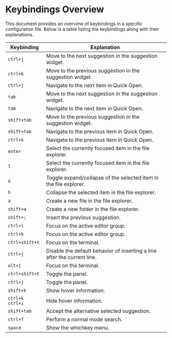 # Keybindings Overview

This document provides an overview of keybindings in a specific configuration file. Below is a table listing the keybindings along with their explanations.

| Keybinding         | Explanation                                           |
|--------------------|-------------------------------------------------------|
| `ctrl+j`           | Move to the next suggestion in the suggestion widget. |
| `ctrl+k`           | Move to the previous suggestion in the suggestion widget. |
| `ctrl+j`           | Navigate to the next item in Quick Open.              |
| `tab`              | Move to the next suggestion in the suggestion widget. |
| `tab`              | Navigate to the next item in Quick Open.              |
| `shift+tab`        | Move to the previous suggestion in the suggestion widget. |
| `shift+tab`        | Navigate to the previous item in Quick Open.          |
| `ctrl+k`           | Navigate to the previous item in Quick Open.          |
| `enter`            | Select the currently focused item in the file explorer. |
| `l`                | Select the currently focused item in the file explorer. |
| `o`                | Toggle expand/collapse of the selected item in the file explorer. |
| `h`                | Collapse the selected item in the file explorer.      |
| `a`                | Create a new file in the file explorer.               |
| `shift+a`          | Create a new folder in the file explorer.              |
| `shift+;`          | Insert the previous suggestion.                       |
| `ctrl+l`           | Focus on the active editor group.                     |
| `ctrl+k`           | Focus on the active editor group.                     |
| `ctrl+shift+t`     | Focus on the terminal.                                |
| `ctrl+j`           | Disable the default behavior of inserting a line after the current line. |
| `alt+j`            | Focus on the terminal.                                |
| `ctrl+shift+t`     | Toggle the panel.                                     |
| `ctrl+j`           | Toggle the panel.                                     |
| `shift+k`          | Show hover information.                               |
| `ctrl+k ctrl+i`    | Hide hover information.                               |
| `shift+tab`        | Accept the alternative selected suggestion.          |
| `ctrl+f`           | Perform a normal mode search.                         |
| `space`            | Show the whichkey menu.                               |
